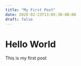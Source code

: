 ```yaml
---
title: "My First Post"
date: 2020-02-23T13:05:30-08:00
draft: false
---
```


# Hello World
This is my first post